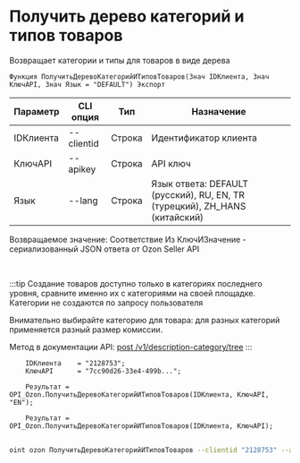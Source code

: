 ﻿---
sidebar_position: 1
---

# Получить дерево категорий и типов товаров
 Возвращает категории и типы для товаров в виде дерева



`Функция ПолучитьДеревоКатегорийИТиповТоваров(Знач IDКлиента, Знач КлючAPI, Знач Язык = "DEFAULT") Экспорт`

  | Параметр | CLI опция | Тип | Назначение |
  |-|-|-|-|
  | IDКлиента | --clientid | Строка | Идентификатор клиента |
  | КлючAPI | --apikey | Строка | API ключ |
  | Язык | --lang | Строка | Язык ответа: DEFAULT (русский), RU, EN, TR (турецкий), ZH_HANS (китайский) |

  
  Возвращаемое значение:   Соответствие Из КлючИЗначение - сериализованный JSON ответа от Ozon Seller API

<br/>

:::tip
Создание товаров доступно только в категориях последнего уровня, сравните именно их с категориями на своей площадке. Категории не создаются по запросу пользователя

 Внимательно выбирайте категорию для товара: для разных категорий применяется разный размер комиссии.

 Метод в документации API: [post /v1/description-category/tree](https://docs.ozon.ru/api/seller/#operation/DescriptionCategoryAPI_GetTree)
:::
<br/>


```bsl title="Пример кода"
    IDКлиента    = "2128753";
    КлючAPI      = "7cc90d26-33e4-499b...";

    Результат = OPI_Ozon.ПолучитьДеревоКатегорийИТиповТоваров(IDКлиента, КлючAPI, "EN");

    Результат = OPI_Ozon.ПолучитьДеревоКатегорийИТиповТоваров(IDКлиента, КлючAPI);
```



```sh title="Пример команды CLI"
    
oint ozon ПолучитьДеревоКатегорийИТиповТоваров --clientid "2128753" --apikey "7cc90d26-33e4-499b..." --lang %lang%

```

```json title="Результат"

```
